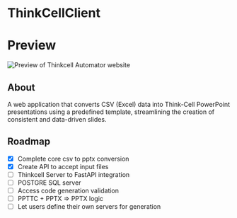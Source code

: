 # ThinkCellClient

# Preview
<img src="https://i.ibb.co/TBZSDv6w/think-Cell-Automator-Preview.png" alt="Preview of Thinkcell Automator website" width="auto" height="auto">

## About

A web application that converts CSV (Excel) data into Think-Cell PowerPoint presentations using a predefined template, streamlining the creation of consistent and data-driven slides.


## Roadmap
- [x] Complete core csv to pptx conversion
- [x] Create API to accept input files
- [ ] Thinkcell Server to FastAPI integration
- [ ] POSTGRE SQL server
- [ ] Access code generation validation
- [ ] PPTTC + PPTX => PPTX logic
- [ ] Let users define their own servers for generation